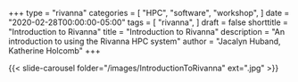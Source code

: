 +++
type = "rivanna"
categories = [
  "HPC",
  "software",
  "workshop",
]
date = "2020-02-28T00:00:00-05:00"
tags = [
  "rivanna",
]
draft = false
shorttitle = "Introduction to Rivanna"
title = "Introduction to Rivanna"
description = "An introduction to using the Rivanna HPC system"
author = "Jacalyn Huband, Katherine Holcomb"
+++


{{< slide-carousel folder="/images/IntroductionToRivanna" ext=".jpg" >}}
